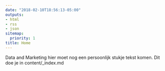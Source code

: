 ```yaml
---
date: "2018-02-10T18:56:13-05:00"
outputs:
- html
- rss
- json
sitemap:
  priority: 1
title: Home
---
```

<p>Data and Marketing hier moet nog een persoonlijk stukje tekst komen. Dit doe je in content/_index.md</p>
